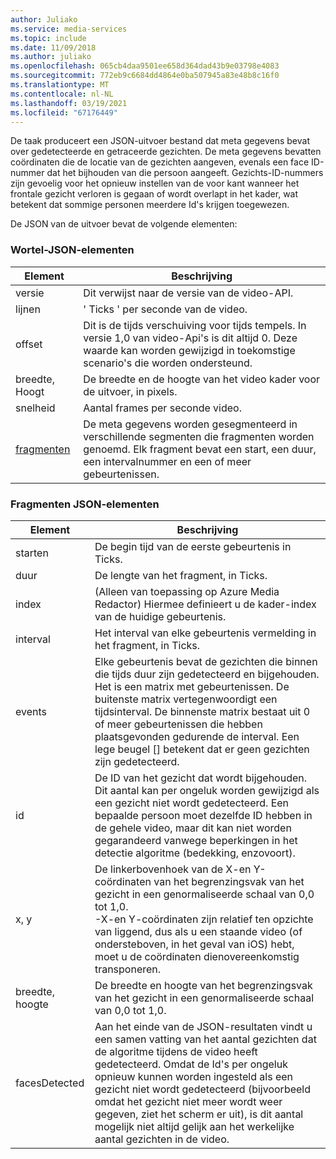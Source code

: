 ```yaml
---
author: Juliako
ms.service: media-services
ms.topic: include
ms.date: 11/09/2018
ms.author: juliako
ms.openlocfilehash: 065cb4daa9501ee658d364dad43b9e03798e4083
ms.sourcegitcommit: 772eb9c6684dd4864e0ba507945a83e48b8c16f0
ms.translationtype: MT
ms.contentlocale: nl-NL
ms.lasthandoff: 03/19/2021
ms.locfileid: "67176449"
---
```

De taak produceert een JSON-uitvoer bestand dat meta gegevens bevat over gedetecteerde en getraceerde gezichten. De meta gegevens bevatten coördinaten die de locatie van de gezichten aangeven, evenals een face ID-nummer dat het bijhouden van die persoon aangeeft. Gezichts-ID-nummers zijn gevoelig voor het opnieuw instellen van de voor kant wanneer het frontale gezicht verloren is gegaan of wordt overlapt in het kader, wat betekent dat sommige personen meerdere Id's krijgen toegewezen.

De JSON van de uitvoer bevat de volgende elementen:

### <a name="root-json-elements"></a>Wortel-JSON-elementen

| Element | Beschrijving |
| --- | --- |
| versie |Dit verwijst naar de versie van de video-API. |
| lijnen |' Ticks ' per seconde van de video. |
| offset |Dit is de tijds verschuiving voor tijds tempels. In versie 1,0 van video-Api's is dit altijd 0. Deze waarde kan worden gewijzigd in toekomstige scenario's die worden ondersteund. |
| breedte, Hoogt |De breedte en de hoogte van het video kader voor de uitvoer, in pixels.|
| snelheid |Aantal frames per seconde video. |
| [fragmenten](#fragments-json-elements) |De meta gegevens worden gesegmenteerd in verschillende segmenten die fragmenten worden genoemd. Elk fragment bevat een start, een duur, een intervalnummer en een of meer gebeurtenissen. |

### <a name="fragments-json-elements"></a>Fragmenten JSON-elementen

|Element|Beschrijving|
|---|---|
| starten |De begin tijd van de eerste gebeurtenis in Ticks. |
| duur |De lengte van het fragment, in Ticks. |
| index | (Alleen van toepassing op Azure Media Redactor) Hiermee definieert u de kader-index van de huidige gebeurtenis. |
| interval |Het interval van elke gebeurtenis vermelding in het fragment, in Ticks. |
| events |Elke gebeurtenis bevat de gezichten die binnen die tijds duur zijn gedetecteerd en bijgehouden. Het is een matrix met gebeurtenissen. De buitenste matrix vertegenwoordigt een tijdsinterval. De binnenste matrix bestaat uit 0 of meer gebeurtenissen die hebben plaatsgevonden gedurende de interval. Een lege beugel [] betekent dat er geen gezichten zijn gedetecteerd. |
| id |De ID van het gezicht dat wordt bijgehouden. Dit aantal kan per ongeluk worden gewijzigd als een gezicht niet wordt gedetecteerd. Een bepaalde persoon moet dezelfde ID hebben in de gehele video, maar dit kan niet worden gegarandeerd vanwege beperkingen in het detectie algoritme (bedekking, enzovoort). |
| x, y |De linkerbovenhoek van de X-en Y-coördinaten van het begrenzingsvak van het gezicht in een genormaliseerde schaal van 0,0 tot 1,0. <br/>-X-en Y-coördinaten zijn relatief ten opzichte van liggend, dus als u een staande video (of ondersteboven, in het geval van iOS) hebt, moet u de coördinaten dienovereenkomstig transponeren. |
| breedte, hoogte |De breedte en hoogte van het begrenzingsvak van het gezicht in een genormaliseerde schaal van 0,0 tot 1,0. |
| facesDetected |Aan het einde van de JSON-resultaten vindt u een samen vatting van het aantal gezichten dat de algoritme tijdens de video heeft gedetecteerd. Omdat de Id's per ongeluk opnieuw kunnen worden ingesteld als een gezicht niet wordt gedetecteerd (bijvoorbeeld omdat het gezicht niet meer wordt weer gegeven, ziet het scherm er uit), is dit aantal mogelijk niet altijd gelijk aan het werkelijke aantal gezichten in de video. |
